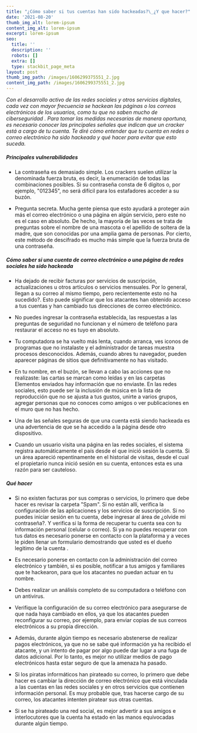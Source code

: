 ```yaml
---
title: "¿Cómo saber si tus cuentas han sido hackeadas?\_¿Y que hacer?"
date: '2021-08-20'
thumb_img_alt: lorem-ipsum
content_img_alt: lorem-ipsum
excerpt: lorem-ipsum
seo:
  title: ''
  description: ''
  robots: []
  extra: []
  type: stackbit_page_meta
layout: post
thumb_img_path: /images/1606299375551_2.jpg
content_img_path: /images/1606299375551_2.jpg
---
```

*Con el desarrollo activo de las redes sociales y otros servicios digitales, cada vez con mayor frecuencia se hackean las páginas o los correos electrónicos de los usuarios, como tu que no saben mucho de ciberseguridad . Para tomar las medidas necesarias de manera oportuna, es necesario conocer las principales señales que indican que un cracker está a cargo de tu cuenta. Te diré cómo entender que tu cuenta en redes o correo electrónico ha sido hackeada y qué hacer para evitar que esto suceda.*

##### **Principales vulnerabilidades**

*   La contraseña es demasiado simple. Los crackers suelen utilizar la denominada fuerza bruta, es decir, la enumeración de todas las combinaciones posibles. Si su contraseña consta de 6 dígitos o, por ejemplo, "012345", no será difícil para los estafadores acceder a su buzón.  

*   Pregunta secreta. Mucha gente piensa que esto ayudará a proteger aún más el correo electrónico o una página en algún servicio, pero este no es el caso en absoluto. De hecho, la mayoría de las veces se trata de preguntas sobre el nombre de una mascota o el apellido de soltera de la madre, que son conocidas por una amplia gama de personas. Por cierto, este método de descifrado es mucho más simple que la fuerza bruta de una contraseña.

##### **Cómo saber si una cuenta de correo electrónico o una página de redes sociales ha sido hackeada**

*   Ha dejado de recibir facturas por servicios de suscripción, actualizaciones u otros artículos o servicios mensuales. Por lo general, llegan a su correo al mismo tiempo, pero recientemente esto no ha sucedido?. Esto puede significar que los atacantes han obtenido acceso a tus cuentas y han cambiado tus direcciones de correo electrónico.

*   No puedes ingresar la contraseña establecida, las respuestas a las preguntas de seguridad no funcionan y el número de teléfono para restaurar el acceso no es tuyo en absoluto.

*   Tu computadora se ha vuelto más lenta, cuando arranca, ves iconos de programas que no instalaste y el administrador de tareas muestra procesos desconocidos. Además, cuando abres tu navegador, pueden aparecer páginas de sitios que definitivamente no has visitado.

*   En tu nombre, en el buzón, se llevan a cabo las acciones que no realizaste: las cartas se marcan como leídas y en las carpetas Elementos enviados hay información que no enviaste. En las redes sociales, esto puede ser la inclusión de música en la lista de reproducción que no se ajusta a tus gustos, unirte a varios grupos, agregar personas que no conoces como amigos o ver publicaciones en el muro que no has hecho.

*   Una de las señales seguras de que una cuenta está siendo hackeada es una advertencia de que se ha accedido a la página desde otro dispositivo.

*   Cuando un usuario visita una página en las redes sociales, el sistema registra automáticamente el país desde el que inició sesión la cuenta. Si un área apareció repentinamente en el historial de visitas, desde el cual el propietario nunca inició sesión en su cuenta, entonces esta es una razón para ser cauteloso.

##### **Qué hacer**

*   Si no existen facturas por sus compras o servicios, lo primero que debe hacer es revisar la carpeta "Spam". Si no están allí, verifica la configuración de las aplicaciones y los servicios de suscripción. Si no puedes iniciar sesión en tu cuenta, debe ingresar al área de ¿olvide mi contraseña?. Y verifica si la forma de recuperar tu cuenta sea con tu información personal (celular o correo). Si ya no puedes recuperar con tus datos es necesario ponerse en contacto con la plataforma y a veces le piden llenar un formulario demostrando que usted es el dueño legitimo de la cuenta .

*   Es necesario ponerse en contacto con la administración del correo electrónico y también, si es posible, notificar a tus amigos y familiares que te hackearon, para que los atacantes no puedan actuar en tu nombre.

*   Debes realizar un análisis completo de su computadora o teléfono con un antivirus.

*   Verifique la configuración de su correo electrónico para asegurarse de que nada haya cambiado en ellos, ya que los atacantes pueden reconfigurar su correo, por ejemplo, para enviar copias de sus correos electrónicos a su propia dirección.

*   Además, durante algún tiempo es necesario abstenerse de realizar pagos electrónicos, ya que no se sabe qué información ya ha recibido el atacante, y un intento de pagar por algo puede dar lugar a una fuga de datos adicional. Por lo tanto, es mejor no utilizar medios de pago electrónicos hasta estar seguro de que la amenaza ha pasado.

*   Si los piratas informáticos han pirateado su correo, lo primero que debe hacer es cambiar la dirección de correo electrónico que está vinculada a las cuentas en las redes sociales y en otros servicios que contienen información personal. Es muy probable que, tras hacerse cargo de su correo, los atacantes intenten piratear sus otras cuentas.

*   Si se ha pirateado una red social, es mejor advertir a sus amigos e interlocutores que la cuenta ha estado en las manos equivocadas durante algún tiempo.
